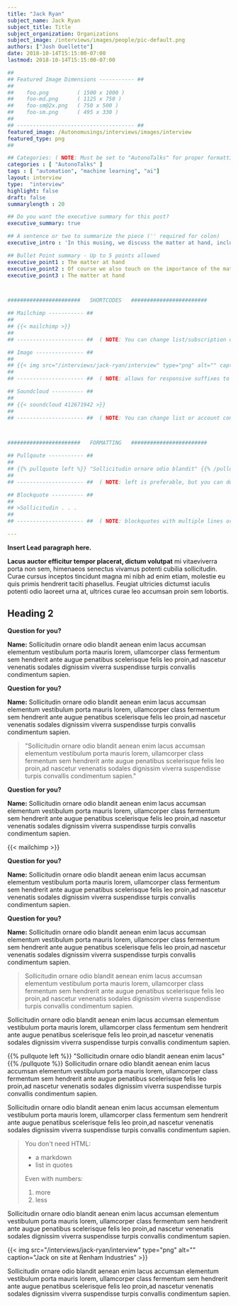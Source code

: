 ```yaml
---
title: "Jack Ryan"
subject_name: Jack Ryan
subject_title: Title
subject_organization: Organizations
subject_image: /interviews/images/people/pic-default.png
authors: ["Josh Ouellette"]
date: 2018-10-14T15:15:00-07:00
lastmod: 2018-10-14T15:15:00-07:00

##
## Featured Image Dimensions ----------- ##
##  
##    foo.png         ( 1500 x 1000 )
##    foo-md.png      ( 1125 x 750 )
##    foo-sm@2x.png   ( 750 x 500 )
##    foo-sm.png      ( 495 x 330 )
##
## ------------------------------------- ##
featured_image: /Autonomusings/interviews/images/interview
featured_type: png
##

## Categories: ( NOTE: Must be set to "AutonoTalks" for proper formatting for interview in front page list )
categories : [ "AutonoTalks" ]
tags : [ "automation", "machine learning", "ai"]
layout: interview
type:  "interview"
highlight: false
draft: false
summarylength : 20

## Do you want the executive summary for this post?
executive_summary: true

## A sentence or two to summarize the piece ('' required for colon)
executive_intro : 'In this musing, we discuss the matter at hand, including:'

## Bullet Point summary - Up to 5 points allowed 
executive_point1 : The matter at hand
executive_point2 : Of course we also touch on the importance of the matter at hand, for educational purposes, including long points
executive_point3 : The matter at hand



#######################   SHORTCODES   ########################

## Mailchimp ----------- ##
##
## {{< mailchimp >}}
##
## --------------------- ##  ( NOTE: You can change list/subscription configuration in /data/mailchimp.toml )

## Image --------------- ##
##
## {{< img src="/interviews/jack-ryan/interview" type="png" alt="" caption="On site at Renham Industries" >}}
##
## --------------------- ##  ( NOTE: allows for responsive suffixes to be added automatically -- caption preferable but not necessary )

## Soundcloud ---------- ##
##
## {{< soundcloud 412671942 >}}
##
## --------------------- ##  ( NOTE: You can change list or account configuration in /data/mailchimp.toml )



#######################   FORMATTING   ########################

## Pullqoute ----------- ##
##
## {{% pullquote left %}} "Sollicitudin ornare odio blandit" {{% /pullquote %}} 
##
## --------------------- ##  ( NOTE: left is preferable, but you can do right if you'd like )

## Blockquote ---------- ##
##
## >Sollicitudin . . .
##
## --------------------- ##  ( NOTE: blockquotes with multiple lines or lists or bullets require ">" for each line )

---
```


**Insert Lead paragraph here.**

**Lacus auctor efficitur tempor placerat, dictum volutpat** mi vitaeviverra porta non sem, himenaeos senectus vivamus potenti cubilia sollicitudin. Curae cursus inceptos tincidunt magna mi nibh ad enim etiam, molestie eu quis primis hendrerit taciti phasellus. Feugiat ultricies dictumst iaculis potenti odio laoreet urna at, ultrices curae leo accumsan proin sem lobortis.

## Heading 2

**Question for you?**

**Name:** Sollicitudin ornare odio blandit aenean enim lacus accumsan elementum vestibulum porta mauris lorem, ullamcorper class fermentum sem hendrerit ante augue penatibus scelerisque felis leo proin,ad nascetur venenatis sodales dignissim viverra suspendisse turpis convallis condimentum sapien.

**Question for you?**

**Name:** Sollicitudin ornare odio blandit aenean enim lacus accumsan elementum vestibulum porta mauris lorem, ullamcorper class fermentum sem hendrerit ante augue penatibus scelerisque felis leo proin,ad nascetur venenatis sodales dignissim viverra suspendisse turpis convallis condimentum sapien.

>"Sollicitudin ornare odio blandit aenean enim lacus accumsan elementum vestibulum porta mauris lorem, ullamcorper class fermentum sem hendrerit ante augue penatibus scelerisque felis leo proin,ad nascetur venenatis sodales dignissim viverra suspendisse turpis convallis condimentum sapien."

**Question for you?**

**Name:** Sollicitudin ornare odio blandit aenean enim lacus accumsan elementum vestibulum porta mauris lorem, ullamcorper class fermentum sem hendrerit ante augue penatibus scelerisque felis leo proin,ad nascetur venenatis sodales dignissim viverra suspendisse turpis convallis condimentum sapien.

{{< mailchimp >}}

**Question for you?**

**Name:** Sollicitudin ornare odio blandit aenean enim lacus accumsan elementum vestibulum porta mauris lorem, ullamcorper class fermentum sem hendrerit ante augue penatibus scelerisque felis leo proin,ad nascetur venenatis sodales dignissim viverra suspendisse turpis convallis condimentum sapien.

**Question for you?**

**Name:** Sollicitudin ornare odio blandit aenean enim lacus accumsan elementum vestibulum porta mauris lorem, ullamcorper class fermentum sem hendrerit ante augue penatibus scelerisque felis leo proin,ad nascetur venenatis sodales dignissim viverra suspendisse turpis convallis condimentum sapien.

>Sollicitudin ornare odio blandit aenean enim lacus accumsan elementum vestibulum porta mauris lorem, ullamcorper class fermentum sem hendrerit ante augue penatibus scelerisque felis leo proin,ad nascetur venenatis sodales dignissim viverra suspendisse turpis convallis condimentum sapien.

Sollicitudin ornare odio blandit aenean enim lacus accumsan elementum vestibulum porta mauris lorem, ullamcorper class fermentum sem hendrerit ante augue penatibus scelerisque felis leo proin,ad nascetur venenatis sodales dignissim viverra suspendisse turpis convallis condimentum sapien.

{{% pullquote left %}} "Sollicitudin ornare odio blandit aenean enim lacus" {{% /pullquote %}}
Sollicitudin ornare odio blandit aenean enim lacus accumsan elementum vestibulum porta mauris lorem, ullamcorper class fermentum sem hendrerit ante augue penatibus scelerisque felis leo proin,ad nascetur venenatis sodales dignissim viverra suspendisse turpis convallis condimentum sapien.

Sollicitudin ornare odio blandit aenean enim lacus accumsan elementum vestibulum porta mauris lorem, ullamcorper class fermentum sem hendrerit ante augue penatibus scelerisque felis leo proin,ad nascetur venenatis sodales dignissim viverra suspendisse turpis convallis condimentum sapien.

> You don't need HTML:
>
> * a markdown
> * list in quotes
>
> Even with numbers:
>
> 1. more
> 2. less

Sollicitudin ornare odio blandit aenean enim lacus accumsan elementum vestibulum porta mauris lorem, ullamcorper class fermentum sem hendrerit ante augue penatibus scelerisque felis leo proin,ad nascetur venenatis sodales dignissim viverra suspendisse turpis convallis condimentum sapien.

{{< img src="/interviews/jack-ryan/interview" type="png" alt="" caption="Jack on site at Renham Industries" >}}

Sollicitudin ornare odio blandit aenean enim lacus accumsan elementum vestibulum porta mauris lorem, ullamcorper class fermentum sem hendrerit ante augue penatibus scelerisque felis leo proin,ad nascetur venenatis sodales dignissim viverra suspendisse turpis convallis condimentum sapien.